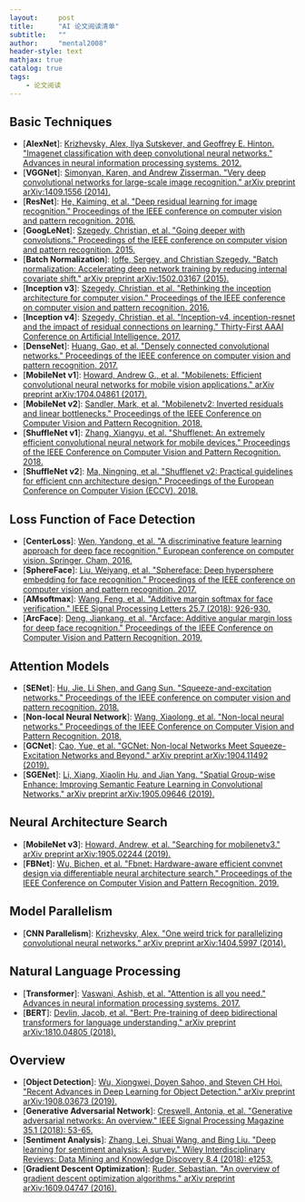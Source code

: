 ```yaml
---
layout:     post
title:      "AI 论文阅读清单"
subtitle:   ""
author:     "mental2008"
header-style: text
mathjax: true
catalog: true
tags:
    - 论文阅读
---
```


## Basic Techniques

- [**AlexNet**]: [Krizhevsky, Alex, Ilya Sutskever, and Geoffrey E. Hinton. "Imagenet classification with deep convolutional neural networks." Advances in neural information processing systems. 2012.](https://papers.nips.cc/paper/4824-imagenet-classification-with-deep-convolutional-neural-networks.pdf)
- [**VGGNet**]: [Simonyan, Karen, and Andrew Zisserman. "Very deep convolutional networks for large-scale image recognition." arXiv preprint arXiv:1409.1556 (2014).](https://arxiv.org/abs/1409.1556)
- [**ResNet**]: [He, Kaiming, et al. "Deep residual learning for image recognition." Proceedings of the IEEE conference on computer vision and pattern recognition. 2016.](https://arxiv.org/abs/1512.03385)
- [**GoogLeNet**]: [Szegedy, Christian, et al. "Going deeper with convolutions." Proceedings of the IEEE conference on computer vision and pattern recognition. 2015.](https://arxiv.org/abs/1409.4842)
- [**Batch Normalization**]: [Ioffe, Sergey, and Christian Szegedy. "Batch normalization: Accelerating deep network training by reducing internal covariate shift." arXiv preprint arXiv:1502.03167 (2015).](https://arxiv.org/abs/1502.03167)
- [**Inception v3**]: [Szegedy, Christian, et al. "Rethinking the inception architecture for computer vision." Proceedings of the IEEE conference on computer vision and pattern recognition. 2016.](https://arxiv.org/abs/1512.00567)
- [**Inception v4**]: [Szegedy, Christian, et al. "Inception-v4, inception-resnet and the impact of residual connections on learning." Thirty-First AAAI Conference on Artificial Intelligence. 2017.](https://arxiv.org/abs/1602.07261)
- [**DenseNet**]: [Huang, Gao, et al. "Densely connected convolutional networks." Proceedings of the IEEE conference on computer vision and pattern recognition. 2017.](https://arxiv.org/abs/1608.06993)
- [**MobileNet v1**]: [Howard, Andrew G., et al. "Mobilenets: Efficient convolutional neural networks for mobile vision applications." arXiv preprint arXiv:1704.04861 (2017).](https://arxiv.org/abs/1704.04861)
- [**MobileNet v2**]: [Sandler, Mark, et al. "Mobilenetv2: Inverted residuals and linear bottlenecks." Proceedings of the IEEE Conference on Computer Vision and Pattern Recognition. 2018.](https://arxiv.org/abs/1801.04381)
- [**ShuffleNet v1**]: [Zhang, Xiangyu, et al. "Shufflenet: An extremely efficient convolutional neural network for mobile devices." Proceedings of the IEEE Conference on Computer Vision and Pattern Recognition. 2018.](https://arxiv.org/abs/1707.01083)
- [**ShuffleNet v2**]: [Ma, Ningning, et al. "Shufflenet v2: Practical guidelines for efficient cnn architecture design." Proceedings of the European Conference on Computer Vision (ECCV). 2018.](https://arxiv.org/abs/1807.11164)

## Loss Function of Face Detection

- [**CenterLoss**]: [Wen, Yandong, et al. "A discriminative feature learning approach for deep face recognition." European conference on computer vision. Springer, Cham, 2016.](http://ydwen.github.io/papers/WenECCV16.pdf)
- [**SphereFace**]: [Liu, Weiyang, et al. "Sphereface: Deep hypersphere embedding for face recognition." Proceedings of the IEEE conference on computer vision and pattern recognition. 2017.](https://arxiv.org/abs/1704.08063)
- [**AMsoftmax**]: [Wang, Feng, et al. "Additive margin softmax for face verification." IEEE Signal Processing Letters 25.7 (2018): 926-930.](https://arxiv.org/abs/1801.05599)
- [**ArcFace**]: [Deng, Jiankang, et al. "Arcface: Additive angular margin loss for deep face recognition." Proceedings of the IEEE Conference on Computer Vision and Pattern Recognition. 2019.](https://arxiv.org/abs/1801.07698)

## Attention Models

- [**SENet**]: [Hu, Jie, Li Shen, and Gang Sun. "Squeeze-and-excitation networks." Proceedings of the IEEE conference on computer vision and pattern recognition. 2018.](https://arxiv.org/abs/1709.01507)
- [**Non-local Neural Network**]: [Wang, Xiaolong, et al. "Non-local neural networks." Proceedings of the IEEE Conference on Computer Vision and Pattern Recognition. 2018.](https://arxiv.org/abs/1711.07971)
- [**GCNet**]: [Cao, Yue, et al. "GCNet: Non-local Networks Meet Squeeze-Excitation Networks and Beyond." arXiv preprint arXiv:1904.11492 (2019).](https://arxiv.org/abs/1904.11492)
- [**SGENet**]: [Li, Xiang, Xiaolin Hu, and Jian Yang. "Spatial Group-wise Enhance: Improving Semantic Feature Learning in Convolutional Networks." arXiv preprint arXiv:1905.09646 (2019).](https://arxiv.org/abs/1905.09646)

## Neural Architecture Search

- [**MobileNet v3**]: [Howard, Andrew, et al. "Searching for mobilenetv3." arXiv preprint arXiv:1905.02244 (2019).](https://arxiv.org/abs/1905.02244)
- [**FBNet**]: [Wu, Bichen, et al. "Fbnet: Hardware-aware efficient convnet design via differentiable neural architecture search." Proceedings of the IEEE Conference on Computer Vision and Pattern Recognition. 2019.](https://arxiv.org/abs/1812.03443)

## Model Parallelism

- [**CNN Parallelism**]: [Krizhevsky, Alex. "One weird trick for parallelizing convolutional neural networks." arXiv preprint arXiv:1404.5997 (2014).](https://arxiv.org/abs/1404.5997)

## Natural Language Processing

- [**Transformer**]: [Vaswani, Ashish, et al. "Attention is all you need." Advances in neural information processing systems. 2017.](https://arxiv.org/abs/1706.03762)
- [**BERT**]: [Devlin, Jacob, et al. "Bert: Pre-training of deep bidirectional transformers for language understanding." arXiv preprint arXiv:1810.04805 (2018).](https://arxiv.org/abs/1810.04805)

## Overview

- [**Object Detection**]: [Wu, Xiongwei, Doyen Sahoo, and Steven CH Hoi. "Recent Advances in Deep Learning for Object Detection." arXiv preprint arXiv:1908.03673 (2019).](https://arxiv.org/abs/1908.03673)
- [**Generative Adversarial Network**]: [Creswell, Antonia, et al. "Generative adversarial networks: An overview." IEEE Signal Processing Magazine 35.1 (2018): 53-65.](https://arxiv.org/abs/1710.07035)
- [**Sentiment Analysis**]: [Zhang, Lei, Shuai Wang, and Bing Liu. "Deep learning for sentiment analysis: A survey." Wiley Interdisciplinary Reviews: Data Mining and Knowledge Discovery 8.4 (2018): e1253.](https://arxiv.org/abs/1801.07883)
- [**Gradient Descent Optimization**]: [Ruder, Sebastian. "An overview of gradient descent optimization algorithms." arXiv preprint arXiv:1609.04747 (2016).](https://arxiv.org/abs/1609.04747)
